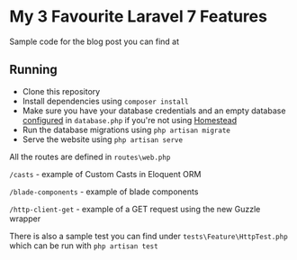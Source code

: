 # My 3 Favourite Laravel 7 Features

Sample code for the blog post you can find at []()

## Running

 - Clone this repository
 - Install dependencies using `composer install`
 - Make sure you have your database credentials and an empty database [configured](https://laravel.com/docs/5.4/database#configuration) in `database.php`
  if you're not using [Homestead](https://laravel.com/docs/7.x/homestead)
 - Run the database migrations using `php artisan migrate`
 - Serve the website using `php artisan serve`
 
All the routes are defined in `routes\web.php`

`/casts` - example of Custom Casts in Eloquent ORM

`/blade-components` - example of blade components

`/http-client-get` - example of a GET request using the new Guzzle wrapper

There is also a sample test you can find under `tests\Feature\HttpTest.php` which can be run with `php artisan test`
